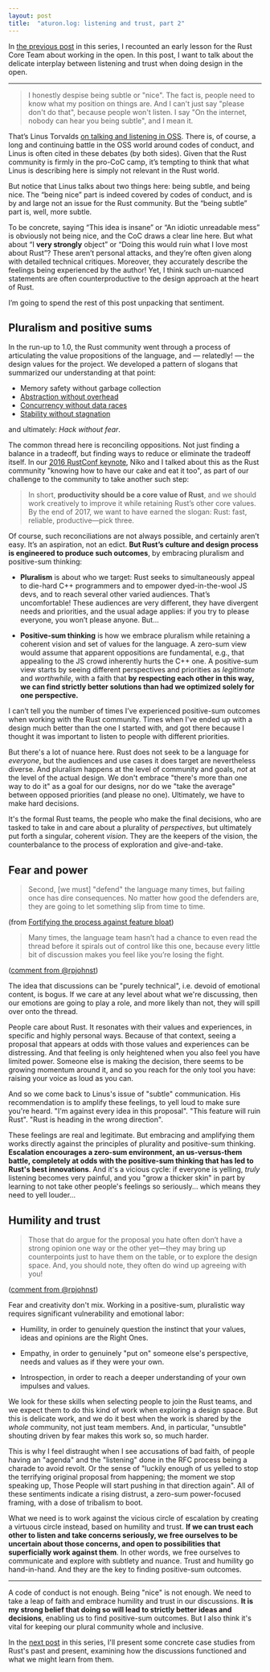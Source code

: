 ```yaml
---
layout: post
title:  "aturon.log: listening and trust, part 2"
---
```


In [the previous post](http://aturon.github.io/tech/2018/05/25/listening-part-1/) in
this series, I recounted an early lesson for the Rust Core Team about working in
the open. In this post, I want to talk about the delicate interplay between
listening and trust when doing design in the open.

----------

> I honestly despise being subtle or "nice". The fact is, people need to know
> what my position on things are. And I can't just say "please don't do that",
> because people won't listen. I say "On the internet, nobody can hear you being
> subtle", and I mean it.

That’s Linus
Torvalds
[on talking and listening in OSS](https://marc.info/?l=linux-kernel&m=137391223711946&w=2).
There is, of course, a long and continuing battle in the OSS world around codes
of conduct, and Linus is often cited in these debates (by both sides). Given
that the Rust community is firmly in the pro-CoC camp, it’s tempting to think
that what Linus is describing here is simply not relevant in the Rust world.

But notice that Linus talks about two things here: being subtle, and being
nice. The “being nice” part is indeed covered by codes of conduct, and is by and
large not an issue for the Rust community. But the “being subtle” part is, well,
more subtle.

To be concrete, saying “This idea is insane” or “An idiotic unreadable mess” is
obviously not being nice, and the CoC draws a clear line here. But what about “I
**very strongly** object” or “Doing this would ruin what I love most about
Rust”? These aren’t personal attacks, and they’re often given along with
detailed technical critiques. Moreover, they accurately describe the feelings
being experienced by the author! Yet, I think such un-nuanced statements are
often counterproductive to the design approach at the heart of Rust.

I’m going to spend the rest of this post unpacking that sentiment.

## Pluralism and positive sums

In the run-up to 1.0, the Rust community went through a process of articulating
the value propositions of the language, and — relatedly! — the design values for
the project. We developed a pattern of slogans that summarized our understanding
at that point:

- Memory safety without garbage collection
- [Abstraction without overhead](https://blog.rust-lang.org/2015/05/11/traits.html)
- [Concurrency without data races](http://blog.rust-lang.org/2015/04/10/Fearless-Concurrency.html)
- [Stability without stagnation](https://blog.rust-lang.org/2014/10/30/Stability.html)

and ultimately: *Hack without fear*.

The common thread here is reconciling oppositions. Not just finding a balance in
a tradeoff, but finding ways to reduce or eliminate the tradeoff itself. In
our [2016 RustConf keynote](https://www.youtube.com/watch?v=pTQxHIzGqFI), Niko
and I talked about this as the Rust community "knowing how to have our cake and
eat it too", as part of our challenge to the community to take another such
step:

> In short, **productivity should be a core value of Rust**, and we should work
> creatively to improve it while retaining Rust’s other core values. By the end
> of 2017, we want to have earned the slogan: Rust: fast, reliable,
> productive—pick three.

Of course, such reconciliations are not always possible, and certainly aren’t
easy. It’s an aspiration, not an edict. **But Rust’s culture and design process
is engineered to produce such outcomes**, by embracing pluralism and
positive-sum thinking:

- **Pluralism** is about who we target: Rust seeks to simultaneously appeal to
  die-hard C++ programmers and to empower dyed-in-the-wool JS devs, and to reach
  several other varied audiences. That’s uncomfortable! These audiences are very
  different, they have divergent needs and priorities, and the usual adage
  applies: if you try to please everyone, you won’t please anyone. But...

- **Positive-sum thinking** is how we embrace pluralism while retaining a
  coherent vision and set of values for the language. A zero-sum view would
  assume that apparent oppositions are fundamental, e.g., that appealing to the
  JS crowd inherently hurts the C++ one. A positive-sum view starts by seeing
  different perspectives and priorities as *legitimate* and *worthwhile*, with a
  faith that **by respecting each other in this way, we can find strictly better
  solutions than had we optimized solely for one perspective.**

I can’t tell you the number of times I’ve experienced positive-sum outcomes when
working with the Rust community. Times when I’ve ended up with a design much
better than the one I started with, and got there because I thought it was
important to listen to people with different priorities.

But there's a lot of nuance here. Rust does not seek to be a language for
*everyone*, but the audiences and use cases it does target are nevertheless
diverse. And pluralism happens at the level of community and goals, *not* at the
level of the actual design. We don't embrace "there's more than one way to do
it" as a goal for our designs, nor do we "take the average" between opposed
priorities (and please no one). Ultimately, we have to make hard decisions.

It's the formal Rust teams, the people who make the final decisions, who are
tasked to take in and care about a plurality of *perspectives*, but ultimately put
forth a singular, coherent *vision*. They are the keepers of the vision, the
counterbalance to the process of exploration and give-and-take.

## Fear and power

> Second, [we must] "defend" the language many times, but failing once has
> dire consequences. No matter how good the defenders are, they are going to let
> something slip from time to time.

(from [Fortifying the process against feature bloat](https://internals.rust-lang.org/t/fortifying-the-process-against-feature-bloat/7608))

> Many times, the language team hasn’t had a chance to even read the thread
> before it spirals out of control like this one, because every little bit of
> discussion makes you feel like you’re losing the fight.

([comment from @rpjohnst](https://internals.rust-lang.org/t/pre-rfc-flexible-try-fn/7564/112))

The idea that discussions can be "purely technical", i.e. devoid of emotional
content, is bogus. If we care at any level about what we're discussing, then our
emotions are going to play a role, and more likely than not, they will spill
over onto the thread.

People care about Rust. It resonates with their values and experiences, in
specific and highly personal ways. Because of that context, seeing a proposal
that appears at odds with those values and experiences can be distressing. And
that feeling is only heightened when you also feel you have limited power.
Someone else is making the decision, there seems to be growing momentum around
it, and so you reach for the only tool you have: raising your voice as loud as
you can.

And so we come back to Linus's issue of "subtle" communication. His
recommendation is to amplify these feelings, to yell loud to make sure you're
heard. "I'm against every idea in this proposal". "This feature will ruin
Rust". "Rust is heading in the wrong direction".

These feelings are real and legitimate. But embracing and amplifying them works
directly against the principles of plurality and positive-sum
thinking. **Escalation encourages a zero-sum environment, an us-versus-them
battle, completely at odds with the positive-sum thinking that has led to Rust's
best innovations**. And it's a vicious cycle: if everyone is yelling, *truly*
listening becomes very painful, and you "grow a thicker skin" in part by
learning to not take other people's feelings so seriously... which means they
need to yell louder...

## Humility and trust

> Those that do argue for the proposal you hate often don’t have a strong
> opinion one way or the other yet—they may bring up counterpoints just to have
> them on the table, or to explore the design space. And, you should note, they
> often do wind up agreeing with you!

([comment from @rpjohnst](https://internals.rust-lang.org/t/pre-rfc-flexible-try-fn/7564/112))

Fear and creativity don't mix. Working in a positive-sum, pluralistic way
requires significant vulnerability and emotional labor:

- Humility, in order to genuinely question the instinct that your values, ideas
  and opinions are the Right Ones.

- Empathy, in order to genuinely "put on" someone else's perspective, needs and
  values as if they were your own.

- Introspection, in order to reach a deeper understanding of your own impulses and values.

We look for these skills when selecting people to join the Rust teams, and we
expect them to do this kind of work when exploring a design space. But this is
delicate work, and we do it best when the work is shared by the *whole*
community, not just team members. And, in particular, "unsubtle" shouting driven
by fear makes this work so, so much harder.

This is why I feel distraught when I see accusations of bad faith, of people
having an "agenda" and the "listening" done in the RFC process being a charade
to avoid revolt. Or the sense of "luckily enough of us yelled to stop the
terrifying original proposal from happening; the moment we stop speaking up,
Those People will start pushing in that direction again". All of these
sentiments indicate a rising distrust, a zero-sum power-focused framing, with
a dose of tribalism to boot.

What we need is to work against the vicious circle of escalation by creating a
virtuous circle instead, based on humility and trust. **If we can trust each
other to listen and take concerns seriously, we free ourselves to be uncertain
about those concerns, and open to possibilities that superficially work against
them**. In other words, we free ourselves to communicate and explore with
subtlety and nuance. Trust and humility go hand-in-hand. And they are the key to
finding positive-sum outcomes.

---

A code of conduct is not enough. Being "nice" is not enough. We need to take a
leap of faith and embrace humility and trust in our discussions. **It is my
strong belief that doing so will lead to strictly better ideas and decisions**,
enabling us to find positive-sum outcomes. But I also think it's vital for
keeping our plural community whole and inclusive.

In the [next post](http://aturon.github.io/tech/2018/06/18/listening-part-3/) in
this series, I'll present some concrete case studies from Rust's past and present,
examining how the discussions functioned and what we might learn from them.
